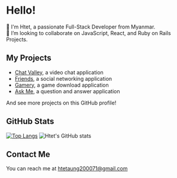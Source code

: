 # Hello!

👋 I'm Htet, a passionate Full-Stack Developer from Myanmar.<br />
👯 I’m looking to collaborate on JavaScript, React, and Ruby on Rails Projects.

## My Projects

* [Chat Valley](https://chat-valley-zx8a.onrender.com), a video chat application
* [Friends](https://www.youtube.com/watch?v=YVJtvKztXcA), a social networking application
* [Gamery](https://gamery.onrender.com/), a game download application
* [Ask Me](https://askme-sigma.vercel.app/), a question and answer application 

And see more projects on this GitHub profile!

## GitHub Stats

[![Top Langs](https://github-readme-stats.vercel.app/api/top-langs/?username=Htetaungkyaw71&langs_count=3)](https://github.com/Htetaungkyaw71) ![Htet's GitHub stats](https://github-readme-stats.vercel.app/api?username=Htetaungkyaw71&show_icons=true&theme=transparent&line_height=27)


## Contact Me

You can reach me at <htetaung200071@gmail.com>
